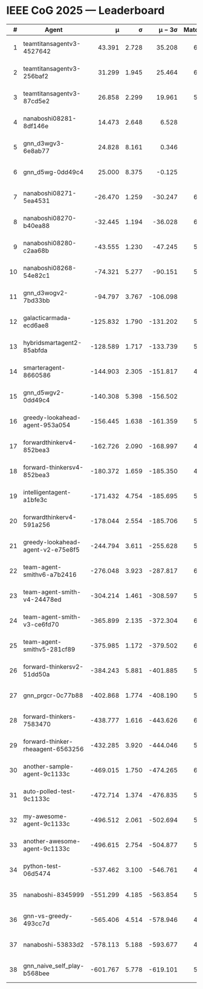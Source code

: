 # IEEE CoG 2025 — Leaderboard

| # | Agent | μ | σ | μ − 3σ | Matches | Updated |
|---:|---|---:|---:|---:|---:|---|
| 1 | teamtitansagentv3-4527642 | 43.391 | 2.728 | 35.208 | 6136 | 2025-08-30 04:44 |
| 2 | teamtitansagentv3-256baf2 | 31.299 | 1.945 | 25.464 | 6136 | 2025-08-30 04:44 |
| 3 | teamtitansagentv3-87cd5e2 | 26.858 | 2.299 | 19.961 | 5640 | 2025-08-30 04:44 |
| 4 | nanaboshi08281-8df146e | 14.473 | 2.648 | 6.528 | 206 | 2025-08-30 04:44 |
| 5 | gnn_d3wgv3-6e8ab77 | 24.828 | 8.161 | 0.346 | 118 | 2025-08-30 04:44 |
| 6 | gnn_d5wg-0dd49c4 | 25.000 | 8.375 | -0.125 | 100 | 2025-08-30 04:44 |
| 7 | nanaboshi08271-5ea4531 | -26.470 | 1.259 | -30.247 | 6078 | 2025-08-30 04:44 |
| 8 | nanaboshi08270-b40ea88 | -32.445 | 1.194 | -36.028 | 6060 | 2025-08-30 04:44 |
| 9 | nanaboshi08280-c2aa68b | -43.555 | 1.230 | -47.245 | 5538 | 2025-08-30 04:44 |
| 10 | nanaboshi08268-54e82c1 | -74.321 | 5.277 | -90.151 | 5640 | 2025-08-30 04:44 |
| 11 | gnn_d3wogv2-7bd33bb | -94.797 | 3.767 | -106.098 | 244 | 2025-08-30 04:44 |
| 12 | galacticarmada-ecd6ae8 | -125.832 | 1.790 | -131.202 | 5600 | 2025-08-30 04:44 |
| 13 | hybridsmartagent2-85abfda | -128.589 | 1.717 | -133.739 | 5156 | 2025-08-30 04:44 |
| 14 | smarteragent-8660586 | -144.903 | 2.305 | -151.817 | 4622 | 2025-08-30 04:44 |
| 15 | gnn_d5wgv2-0dd49c4 | -140.308 | 5.398 | -156.502 | 200 | 2025-08-30 04:44 |
| 16 | greedy-lookahead-agent-953a054 | -156.445 | 1.638 | -161.359 | 5488 | 2025-08-30 04:44 |
| 17 | forwardthinkerv4-852bea3 | -162.726 | 2.090 | -168.997 | 4795 | 2025-08-30 04:44 |
| 18 | forward-thinkersv4-852bea3 | -180.372 | 1.659 | -185.350 | 4781 | 2025-08-30 04:44 |
| 19 | intelligentagent-a1bfe3c | -171.432 | 4.754 | -185.695 | 5161 | 2025-08-30 04:44 |
| 20 | forwardthinkerv4-591a256 | -178.044 | 2.554 | -185.706 | 5069 | 2025-08-30 04:44 |
| 21 | greedy-lookahead-agent-v2-e75e8f5 | -244.794 | 3.611 | -255.628 | 5840 | 2025-08-30 04:44 |
| 22 | team-agent-smithv6-a7b2416 | -276.048 | 3.923 | -287.817 | 6100 | 2025-08-30 04:44 |
| 23 | team-agent-smith-v4-24478ed | -304.214 | 1.461 | -308.597 | 5658 | 2025-08-30 04:44 |
| 24 | team-agent-smith-v3-ce6fd70 | -365.899 | 2.135 | -372.304 | 6578 | 2025-08-30 04:44 |
| 25 | team-agent-smithv5-281cf89 | -375.985 | 1.172 | -379.502 | 6240 | 2025-08-30 04:44 |
| 26 | forward-thinkersv2-51dd50a | -384.243 | 5.881 | -401.885 | 5448 | 2025-08-30 04:44 |
| 27 | gnn_prgcr-0c77b88 | -402.868 | 1.774 | -408.190 | 5490 | 2025-08-30 04:44 |
| 28 | forward-thinkers-7583470 | -438.777 | 1.616 | -443.626 | 6040 | 2025-08-30 04:44 |
| 29 | forward-thinker-rheaagent-6563256 | -432.285 | 3.920 | -444.046 | 5048 | 2025-08-30 04:44 |
| 30 | another-sample-agent-9c1133c | -469.015 | 1.750 | -474.265 | 6080 | 2025-08-30 04:44 |
| 31 | auto-polled-test-9c1133c | -472.714 | 1.374 | -476.835 | 5960 | 2025-08-30 04:44 |
| 32 | my-awesome-agent-9c1133c | -496.512 | 2.061 | -502.694 | 5940 | 2025-08-30 04:44 |
| 33 | another-awesome-agent-9c1133c | -496.615 | 2.754 | -504.877 | 5780 | 2025-08-30 04:44 |
| 34 | python-test-06d5474 | -537.462 | 3.100 | -546.761 | 4980 | 2025-08-30 04:44 |
| 35 | nanaboshi-8345999 | -551.299 | 4.185 | -563.854 | 5110 | 2025-08-30 04:44 |
| 36 | gnn-vs-greedy-493cc7d | -565.406 | 4.514 | -578.946 | 4620 | 2025-08-30 04:44 |
| 37 | nanaboshi-53833d2 | -578.113 | 5.188 | -593.677 | 4360 | 2025-08-30 04:44 |
| 38 | gnn_naive_self_play-b568bee | -601.767 | 5.778 | -619.101 | 5040 | 2025-08-30 04:44 |
